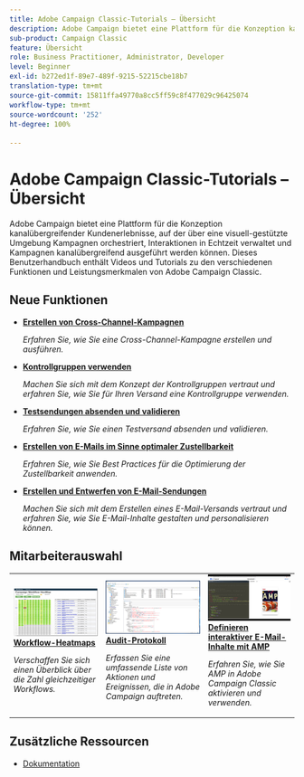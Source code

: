 ```yaml
---
title: Adobe Campaign Classic-Tutorials – Übersicht
description: Adobe Campaign bietet eine Plattform für die Konzeption kanalübergreifender Kundenerlebnisse, auf der über eine visuell-gestützte Umgebung Kampagnen orchestriert, Interaktionen in Echtzeit verwaltet und Kampagnen kanalübergreifend ausgeführt werden können. Dieses Benutzerhandbuch enthält Videos und Tutorials zu den verschiedenen Funktionen und Leistungsmerkmalen von Adobe Campaign Standard.
sub-product: Campaign Classic
feature: Übersicht
role: Business Practitioner, Administrator, Developer
level: Beginner
exl-id: b272ed1f-89e7-489f-9215-52215cbe18b7
translation-type: tm+mt
source-git-commit: 15811ffa49770a8cc5ff59c8f477029c96425074
workflow-type: tm+mt
source-wordcount: '252'
ht-degree: 100%

---
```


# Adobe Campaign Classic-Tutorials – Übersicht

Adobe Campaign bietet eine Plattform für die Konzeption kanalübergreifender Kundenerlebnisse, auf der über eine visuell-gestützte Umgebung Kampagnen orchestriert, Interaktionen in Echtzeit verwaltet und Kampagnen kanalübergreifend ausgeführt werden können. Dieses Benutzerhandbuch enthält Videos und Tutorials zu den verschiedenen Funktionen und Leistungsmerkmalen von Adobe Campaign Classic.

## Neue Funktionen

* **[Erstellen von Cross-Channel-Kampagnen](/help/orchestrating-campaigns/cross-channel-campaigns.md)**

   *Erfahren Sie, wie Sie eine Cross-Channel-Kampagne erstellen und ausführen.*

* **[Kontrollgruppen verwenden](/help/sending-messages/email-channel/use-control-groups.md)**

   *Machen Sie sich mit dem Konzept der Kontrollgruppen vertraut und erfahren Sie, wie Sie für Ihren Versand eine Kontrollgruppe verwenden.*

* **[Testsendungen absenden und validieren](/help/sending-messages/email-channel/send-and-validate-proofs.md)**

   *Erfahren Sie, wie Sie einen Testversand absenden und validieren.*

* **[Erstellen von E-Mails im Sinne optimaler Zustellbarkeit](/help/sending-messages/email-channel/design-emails-for-deliverability.md)**

   *Erfahren Sie, wie Sie Best Practices für die Optimierung der Zustellbarkeit anwenden.*

* **[Erstellen und Entwerfen von E-Mail-Sendungen](/help/sending-messages/email-channel/create-and-design-email-deliveries.md)**

   *Machen Sie sich mit dem Erstellen eines E-Mail-Versands vertraut und erfahren Sie, wie Sie E-Mail-Inhalte gestalten und personalisieren können.*


## Mitarbeiterauswahl

<table>
<tr>
  <td>
    <a href="./monitoring-campaign-classic/workflow-heatmap.md">
      <img alt="Workflow-Heatmaps (Video)" src="./assets/workflow-heatmap.png"/>
    </a>
    <div>
      <a href="./monitoring-campaign-classic/workflow-heatmap.md">
    <strong>Workflow-Heatmaps</strong>
    </a>
    </div>
    <p>
    <em>Verschaffen Sie sich einen Überblick über die Zahl gleichzeitiger Workflows.</em>
    <p>
  </td>
   <td>
    <a href="./monitoring-campaign-classic/audit-trail.md">
      <img alt="Audit-Protokoll (Video)" src="./assets/acc-audit-trail-thumb.png" />
    </a>
    <div>
      <a href="./monitoring-campaign-classic/audit-trail.md">
    <strong>Audit-Protokoll</strong>
    </a>
    </div> 
    <p>
    <em>Erfassen Sie eine umfassende Liste von Aktionen und Ereignissen, die in Adobe Campaign auftreten.</em>
    <p>
  </td>
  <td>
    <a href="./sending-messages/email-channel/defining-interactive-email-content-with-amp.md">
      <img alt="Definieren interaktiver E-Mail-Inhalte mit AMP (Video)" src="./assets/29940.png" />
    </a>
    <div>
      <a href="./sending-messages/email-channel/defining-interactive-email-content-with-amp.md">
    <strong>Definieren interaktiver E-Mail-Inhalte mit AMP</strong>
    </a>
    </div>
    <p>
    <em>Erfahren Sie, wie Sie AMP in Adobe Campaign Classic aktivieren und verwenden.</em>
    <p>
  </td>
</tr>
</table>

## Zusätzliche Ressourcen

* [Dokumentation](https://docs.adobe.com/content/help/de-DE/campaign-classic/using/getting-started/starting-with-adobe-campaign/about-adobe-campaign-classic.html)
